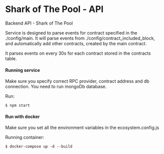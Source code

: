 # Shark of The Pool - API
Backend API - Shark of The Pool

Service is designed to parse events for contract specified in the ./config/main.
It will parse events from ./config/contract_included_block, and automatically
add other contracts, created by the main contract.

It parses events on every 30s for each contract stored in the contracts table.

#### Running service
Make sure you specify correct RPC provider, contract address and db connection.
You need to run mongoDb database.

Run: 
```
$ npm start
```

#### Run with docker
Make sure you set all the environment variables in the ecosystem.config.js

Running container:
```
$ docker-compose up -d --build
```

